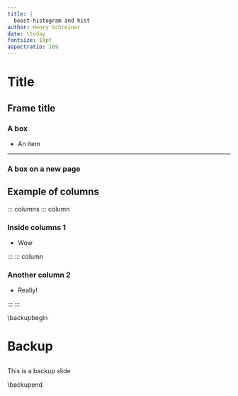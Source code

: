 ```yaml
---
title: |
  boost-histogram and hist
author: Henry Schreiner
date: \today
fontsize: 10pt
aspectratio: 169
---
```



# Title

## Frame title

<!--
Run with pandoc -t beamer --template=presentation.beamer bhandhist.md -o bhandhist.pdf
Other useful options:
classoption: aspectratio=169, smaller

Note that this comment will cause the --slide-level option to be unneeded if left after the correct heading.
/presentationhypersetup can be added for auto-fullscreen
-->



### A box

- An item

--------------------------------

### A box on a new page

## Example of columns

::: columns
::: column

### Inside columns 1
- Wow

:::
::: column

### Another column 2
- Really!

:::
:::

\backupbegin

# Backup 

## 
This is a backup slide

\backupend